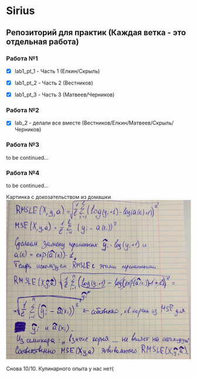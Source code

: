 # Sirius

## Репозиторий для практик (Каждая ветка - это отдельная работа)

### Работа №1

- [x] lab1_pt_1 - Часть 1 (Елкин/Скрыль)

- [x] lab1_pt_2 - Часть 2 (Вестников)

- [x] lab1_pt_3 - Часть 3 (Матвеев/Черников)

### Работа №2

- [x] lab_2 - делали все вместе (Вестников/Елкин/Матвеев/Скрыль/Черников)

### Работа №3

to be continued...

### Работа №4

to be continued...


Картинка с докозательством из домашки
![image.png](Dok-vo.png)

Снова 10/10. Кулинарного опыта у нас нет(
